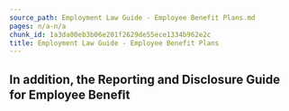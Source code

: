 ```yaml
---
source_path: Employment Law Guide - Employee Benefit Plans.md
pages: n/a-n/a
chunk_id: 1a3da00eb3b06e201f2629de55ece1334b962e2c
title: Employment Law Guide - Employee Benefit Plans
---
```

## In addition, the Reporting and Disclosure Guide for Employee Beneﬁt
